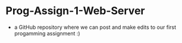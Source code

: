 # Prog-Assign-1-Web-Server

- a GitHub repository where we can post and make edits to our first progamming assignment :)
